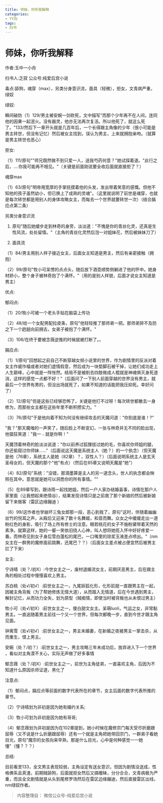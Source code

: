 ```yaml
---
title: 师妹，你听我解释
categories:
- YY向
tags:
- 扫书
---
```

# 师妹，你听我解释
作者:玉中一小舟

扫书人:乏寂 公众号:纯爱后宫小说

毒点:舔狗，魂穿（max），另类分身意识流，面具（轻微），拒女，文青病严重，绿奴

绿奴:

瞬间破防（1）129/男主被安婉一剑砍死，文中描写"而那个少年再不在人间，连同他的因果一起泯火。没有器灵，他亦无法再次复活。所以他死了，就这么死了。"133/然后下一章开头就是几百年后，一个长得跟主角像的少年（很小可能是男主转世，但没有记忆）然后被女主找到，误认为男主，上来就拥抱亲吻。（就算是男主转世也恶心）

拒女:

（1）111/原句""师兄既然做不到只爱一人，送我芍药何意？"她试探着道。"此行之后，....你我可能再不相见。"（关键是前面刚说要全收后面就直接拒了？）

魂穿max

（1）63/原句"明帝用宽厚的手掌抚摸着他的头发，发出带着笑意的感慨。但他不知他的孩子虽然幼小，但已换上了成熟的灵魂"。（这里就说明了前世是魂穿，也就是每次转世都是用别人的身体攻略女主，而每去一个世界就要转世一次）（结合膈应点第二条）

另类分身意识流

1.  原句"随后她缓步走到林奇的身旁，淡淡道："不愧是你的青丝化灵，还真是生性风流，处处留情。"（主角的青丝化灵然后泡一对姐妹花，然后被妹妹刀了）

2.  面具流

（1）84/男主用别人样子接近女主，后面女主知道是男主，然后有亲密接触（拥抱）

（2）99/原句"牧小可呆愣的点点头，随后放下酒壶顺势侧躺进了他的怀中。她身材娇小，整个身子被林奇抱了个满怀。"（用的是别人样貌，后面才说女主知道是男主）

优点:

郁闷点:

（1）20/牧小可被一个老头手贴在脑袋上传功

（2）48/给一个女配男配拉皮条，原句"他轻轻推了那师弟一把。那师弟猝不及防之下一个趔趄向前拥去，女弟子被抱了个满怀。"

（3）106/在终于要被念薇逆推的时候就被打断了。。

膈应点:

（1）1/原句"回想起之前自己不断穿越女频小说里的世界，作为剧情里的反派对着女主作威作福或者对她们虚情假意，然后成为一块垫脚石被干掉，让她们成功走上人生巅峰，心中就是一阵怅然。结局不是被削去四肢做成人棍就是神魂俱灭身死道消，这样的感觉一点都不好！"（后面问了一下别人前面穿越的世界没有男主，就最后一个世界有男的，但没出场就死了，如果不知道的话能把我压抑死。幸好问了）

（2）12/原句"但是这些已经够恐怖了，关键是他打不过呀！每次转世都散去一身修为，而那些女主都在这些年里不断积攒实力。"

（3）76/原句"于是他向着不知为何没有继续攻击的天魔问道："你到底是谁！?"

"我？"那天魔嗤的一声笑了，随后脸上不断变幻，一张与林奇并无不同的脸出现，他猖狂笑道："我一﹣就是你啊！"

天魔顶着林奇的脸淡淡说道："你以前养过狐狸拔过她的毛，你喜欢你师姐的腿，你还偷窥过你师妹......"（后面说这天魔是系统主人（她？）的一个执念）（但天魔是他（76章），系统主人是她（82章）？，双性人？）（后面说明系统主人是玄天圣母女的，但天魔的那个"他"有点）（然后在85章又说明天魔是"她"）

（4）82/原句"系统："没错，那滴墨算是主人的另一道念头，世人的执念都会映照在其中。意思就是她可以洞悉你的所有事情。""

（5）在89章写到，跟诗雨一起找她姐，然后一户人家办结婚喜事，诗情在那户人家里面（让我想起来绝情谷），结果发现诗情只是之前救了那个新娘的然后被新娘留下来做客（雷区边缘蹦迪
）

（6）99/这作者也学崩坏三兔女郎那一段，恶心到我了，原句"这时，伴随着幽幽丝竹的悦耳之声，从殿后又迎来了数十名舞姬，和音而舞。众女之中缓缓走出一道粉红色的身影，吸引了场上所有修士的注意。眼若桃花的女子不施粉黛带着天然的素净。就算这样，她的一颦一笑依旧挠人心神，叫人想将她揽入怀中好好疼爱一番。而林奇见到女子身后雪白蓬松的尾巴，一口嘴里的琼浆玉液差点喷出。"（nm女主在一群男的魔修面前跳舞，还尾巴？？）（后面女主差点被占便宜然后被男主拦了下来）

女主:

宁诗晴（处？/初X）:今世女主之一，废材退婚流女主，前期厌恶男主，后在跟主角的相处过程中慢慢喜欢上男主。

苏白桃（处√/初√）:前世女主之一，九尾妖狐化形，化形前就一直跟男主在一起，因被主角背叛（为了帮她修炼无情大道），从而踏入无情道，后在今世遇到男主，解封记忆，从而功力全失，划为原型（贼痴情，即使当时被背叛也从未恨过男主）

牧小可（处√/初X）:前世女主之一，傻白甜文女主。呆萌luoli，气运之女，非常黏男主。一直追随着男主前往一个又一个世界，但每次都晚一步，直到今世才跟主角见面。

钟离雪（处√/初√）:前世女主之一，男主未婚妻，在新婚之夜被男主一掌击杀，从而重生，恨上男主。

安婉（处？/初？）:前世女主之一，男主攻略三年未成功后，放弃进入下一个世界
，看似对主角漠不关心，实际无声做了好多事情

郁念薇（处？/初X）:前世女主之一，前世为主角徒弟，一直喜欢主角，后因为不知道什么原因杀师证道，黑化了

注意点:

（1）郁闷点，膈应点等前面的数字代表所在的章节，女主后面的数字代表所推的章节。

（2）宁诗晴划为非初是因为她有婚约关系;

（3）牧小可划为非初是因为她有哥哥;

（4）郁念薇划为非初是因为在102章提到，她小时候在魔修宗门每天受尽折磨跟屈辱（又不说是什么折磨跟屈辱）还有一个就是主角把她带回宗门，一群弟子看她目光，原句"魔宗的女孩向来早熟，那是什么目光，心中是何种感觉一一她懂"（懂？？？）

总结:

目前看至133，全文男主表现较弱，主角设定有送女意识，但因为剧情没送成，性格佛系且真渣，前期贼舔狗，后面就拒女然后又搞暧昧，分分合合，文青病极为严重，而且全文剧情就是从头到尾修罗场然后在雷区边缘蹦迪，然后直接雷区出线，nm绿奴作者。


> 内容整理自： 微信公众号-纯爱后宫小说